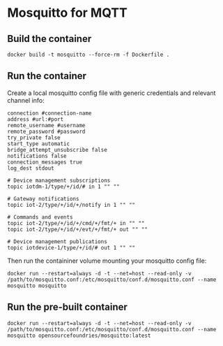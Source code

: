 # Mosquitto for MQTT

## Build the container

```
docker build -t mosquitto --force-rm -f Dockerfile .
```

## Run the container

Create a local mosquitto config file with generic credentials and relevant channel info:

```
connection #connection-name
address #url:#port
remote_username #username
remote_password #password
try_private false
start_type automatic
bridge_attempt_unsubscribe false
notifications false
connection_messages true
log_dest stdout

# Device management subscriptions
topic iotdm-1/type/+/id/# in 1 "" ""

# Gateway notifications
topic iot-2/type/+/id/+/notify in 1 "" ""

# Commands and events
topic iot-2/type/+/id/+/cmd/+/fmt/+ in "" ""
topic iot-2/type/+/id/+/evt/+/fmt/+ out "" ""

# Device management publications
topic iotdevice-1/type/+/id/# out 1 "" ""
```

Then run the containiner volume mounting your mosquitto config file:

```
docker run --restart=always -d -t --net=host --read-only -v /path/to/mosquitto.conf:/etc/mosquitto/conf.d/mosquitto.conf --name mosquitto mosquitto
```

## Run the pre-built container

```
docker run --restart=always -d -t --net=host --read-only -v /path/to/mosquitto.conf:/etc/mosquitto/conf.d/mosquitto.conf --name mosquitto opensourcefoundries/mosquitto:latest
```
